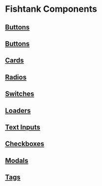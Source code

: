 # Fishtank Components

## [Buttons](./Buttons.md)
## [Buttons](./ButtonGroup.md)
## [Cards](./Card.md)
## [Radios](./Radios.md)
## [Switches](./Switches.md)
## [Loaders](./Loaders.md)
## [Text Inputs](./InputText.md)
## [Checkboxes](./Checkboxes.md)
## [Modals](./Modals.md)
## [Tags](./Tags.md)